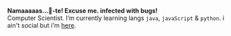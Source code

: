 **Namaaaaas...🤧-te! Excuse me. infected with bugs!**  
Computer Scientist. I’m currently learning langs `java`, `javaScript` & `python`.
i ain't social but i'm [here](https://amanchandrae.github.io/).
